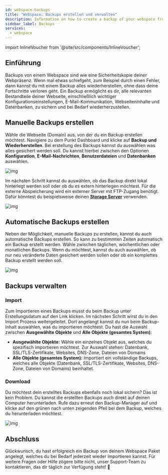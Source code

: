 ```yaml
---
id: webspace-backups
title: "Webspace: Backups erstellen und verwalten"
description: Information on how to create a backup of your webspace from ZAP-Hosting - ZAP-Hosting.com Documentation
sidebar_label: Backups
services:
  - webspace
---
```


import InlineVoucher from '@site/src/components/InlineVoucher';


## Einführung

Backups von einem Webspace sind wie eine Sicherheitskopie deiner Webpräsenz. Wenn mal etwas schiefgeht, zum Beispiel durch einen Fehler, dann kannst du mit einem Backup alles wiederherstellen, ohne dass deine Fortschritte verloren geht. Ein Backup ermöglicht es dir, alle relevanten Bestandteile deiner Webseite, einschließlich wichtiger Konfigurationseinstellungen, E-Mail-Kommunikation, Webseiteninhalte und Datenbanken, zu sichern und bei Bedarf wiederherzustellen.



## Manuelle Backups erstellen

Wähle die Webseite (Domain) aus, von der du ein Backup erstellen möchtest. Navigiere zu dem Punkt Dashboard und klicke auf **Backup und Wiederherstellen**. Bei erstellung des Backups kannst du auswählen was alles gesichert werden soll. Du kannst hierbei zwischen den Optionen **Konfiguration**, **E-Mail-Nachrichten**, **Benutzerdateien** und **Datenbanken** auswählen. 

![img](https://screensaver01.zap-hosting.com/index.php/s/KnK6DxndGgwodow/preview)



Im nächsten Schritt kannst du auswählen, ob das Backup direkt lokal hinterlegt werden soll oder ob du es extern hinterlegen möchtest. Für die externe Abspeicherung wird ein externer Server mit FTP-Zugang benötigt. Dafür könntest du beispielsweise deinen **[Storage Server](https://zap-hosting.com/en/customer/home/storage/)** verwenden. 

![img](https://screensaver01.zap-hosting.com/index.php/s/gMdpdnqiBWBeZm3/preview)



## Automatische Backups erstellen

Neben der Möglichkeit, manuelle Backups zu erstellen, kannst du auch automatische Backups erstellen. So kann zu bestimmten Zeiten automatisch ein Backup erstellt werden. Wähle zwischen täglichen, wöchentlichen oder monatlichen Backups. Wenn du möchtest, kannst du auch auswählen, ob nur neu veränderte Daten gesichert werden sollen oder ob ein komplettes Backup erstellt werden soll.

![img](https://screensaver01.zap-hosting.com/index.php/s/8tt5SWaToyqPNTM/preview)



## Backups verwalten

### Import

Zum Importieren eines Backups musst du beim Backup unter Erstellungsdatum auf den Link klicken. Im nächsten Schritt wirst du in den Import Prozess weitergeleitet. Dort angelangt kannst du nun beim Backup-Inhalt auswählen, was du importieren möchtest. Du hast die Auswahl zwischen **Ausgewählte Objekte** und **Alle Objekte (gesamtes System)**:

- **Ausgewählte Objekte:** Wähle ein einzelnes Objekt aus, welches du spezifisch importieren möchtest. Zur Auswahl stehen: Datenbank, SSL/TLS-Zertifikate, Websites, DNS-Zone, Dateien von Domains
- **Alle Objekte (gesamtes System):** Importiert ein vollständige Backups, welches alle Objekte (Datenbank, SSL/TLS-Zertifikate, Websites, DNS-Zone, Dateien von Domains) beinhaltet. 



### Download

Du möchtest dein erstelltes Backups ebenfalls noch lokal sichern? Das ist kein Problem. Du kannst die erstellten Backups auch direkt auf deinen Computer herunterladen. Rufe dazu erneut den Backup-Manager auf und klicke auf den grünen nach unten zeigenden Pfeil bei dem Backup, welches du herunterladen möchtest. 

![img](https://screensaver01.zap-hosting.com/index.php/s/zb6agtT5mYeFgiX/preview)



## Abschluss

Glückwunsch, du hast erfolgreich ein Backup von deinem Webspace Paket angelegt, welches du bei Bedarf jederzeit wieder importieren kannst. Für weitere Fragen oder Hilfe zögere bitte nicht, unser Support-Team zu kontaktieren, das dir täglich zur Verfügung steht! 🙂